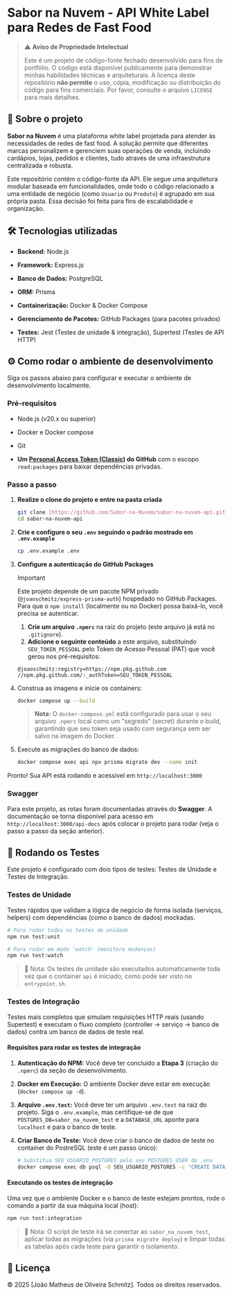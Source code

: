 # Sabor na Nuvem - API White Label para Redes de Fast Food

> ⚠️ **Aviso de Propriedade Intelectual**
>
> Este é um projeto de código-fonte fechado desenvolvido para fins de portfólio. O código está disponível publicamente para demonstrar minhas habilidades técnicas e arquiteturais. A licença deste repositório **não permite** o uso, cópia, modificação ou distribuição do código para fins comerciais. Por favor, consulte o arquivo `LICENSE` para mais detalhes.

## 📄 Sobre o projeto

**Sabor na Nuvem** é uma plataforma white label projetada para atender às necessidades de redes de fast food. A solução permite que diferentes marcas personalizem e gerenciem suas operações de venda, incluindo cardápios, lojas, pedidos e clientes, tudo através de uma infraestrutura centralizada e robusta.

Este repositório contém o código-fonte da API. Ele segue uma arquitetura modular baseada em funcionalidades, onde todo o código relacionado a uma entidade de negócio (como `Usuario` ou `Produto`) é agrupado em sua própria pasta. Essa decisão foi feita para fins de escalabilidade e organização.

## 🛠️ Tecnologias utilizadas

- **Backend:** Node.js

- **Framework:** Express.js

- **Banco de Dados:** PostgreSQL

- **ORM:** Prisma

- **Containerização:** Docker & Docker Compose

- **Gerenciamento de Pacotes:** GitHub Packages (para pacotes privados)

- **Testes:** Jest (Testes de unidade & integração), Supertest (Testes de API HTTP)

## ⚙️ Como rodar o ambiente de desenvolvimento

Siga os passos abaixo para configurar e executar o ambiente de desenvolvimento localmente.

### Pré-requisitos

- Node.js (v20.x ou superior)

- Docker e Docker compose

- Git

- **Um [Personal Access Token (Classic)](https://github.com/settings/tokens/new?scopes=read:packages) do GitHub** com o escopo `read:packages` para baixar dependências privadas.

### Passo a passo

1. **Realize o clone do projeto e entre na pasta criada**

   ```bash
   git clone [https://github.com/Sabor-na-Nuvem/sabor-na-nuvem-api.git](https://github.com/Sabor-na-Nuvem/sabor-na-nuvem-api.git)
   cd sabor-na-nuvem-api
   ```

2. **Crie e configure o seu `.env` seguindo o padrão mostrado em `.env.example`**

   ```bash
   cp .env.example .env
   ```

3. **Configure a autenticação do GitHub Packages**

   > [!IMPORTANT]
   > Este projeto depende de um pacote NPM privado (`@joaoschmitz/express-prisma-auth`) hospedado no GitHub Packages. Para que o `npm install` (localmente ou no Docker) possa baixá-lo, você precisa se autenticar.

   1.  **Crie um arquivo `.npmrc`** na raiz do projeto (este arquivo já está no `.gitignore`).
   2.  **Adicione o seguinte conteúdo** a este arquivo, substituindo `SEU_TOKEN_PESSOAL` pelo Token de Acesso Pessoal (PAT) que você gerou nos pré-requisitos:

   ```.npmrc
   @joaoschmitz:registry=https://npm.pkg.github.com
   //npm.pkg.github.com/:_authToken=SEU_TOKEN_PESSOAL
   ```

4. Construa as imagens e inicie os containers:

   ```bash
   docker compose up --build
   ```
   > **Nota:** O `docker-compose.yml` está configurado para usar o seu arquivo `.npmrc` local como um "segredo" (secret) durante o build, garantindo que seu token seja usado com segurança sem ser salvo na imagem do Docker.

5. Execute as migrações do banco de dados:

   ```bash
   docker compose exec api npx prisma migrate dev --name init
   ```

Pronto! Sua API está rodando e acessível em `http://localhost:3000`

### Swagger

Para este projeto, as rotas foram documentadas através do **Swagger**. A documentação se torna disponível para acesso em `http://localhost:3000/api-docs` após colocar o projeto para rodar (veja o passo a passo da seção anterior).

## 🧪 Rodando os Testes

Este projeto é configurado com dois tipos de testes: Testes de Unidade e Testes de Integração.

### Testes de Unidade

Testes rápidos que validam a lógica de negócio de forma isolada (serviços, helpers) com dependências (como o banco de dados) mockadas.

```bash
# Para rodar todos os testes de unidade
npm run test:unit

# Para rodar em modo 'watch' (monitora mudanças)
npm run test:watch
```

> 📝 Nota: Os testes de unidade são executados automaticamente toda vez que o container `api` é iniciado, como pode ser visto no `entrypoint.sh`.

### Testes de Integração

Testes mais completos que simulam requisições HTTP reais (usando Supertest) e executam o fluxo completo (controller -> serviço -> banco de dados) contra um banco de dados de teste real.

#### Requisitos para rodar os testes de integração

1.  **Autenticação do NPM:** Você deve ter concluído a **Etapa 3** (criação do `.npmrc`) da seção de desenvolvimento.
2.  **Docker em Execução:** O ambiente Docker deve estar em execução (`docker compose up -d`).
3.  **Arquivo `.env.test`:** Você deve ter um arquivo `.env.test` na raiz do projeto. Siga o `.env.example`, mas certifique-se de que `POSTGRES_DB=sabor_na_nuvem_test` e a `DATABASE_URL` aponte para `localhost` e para o banco de teste.
4.  **Criar Banco de Teste:** Você deve criar o banco de dados de teste no container do PostreSQL (este é um passo único):

    ```bash
    # Substitua SEU_USUARIO_POSTGRES pelo seu POSTGRES_USER do .env
    docker compose exec db psql -U SEU_USUARIO_POSTGRES -c "CREATE DATABASE sabor_na_nuvem_test;"
    ```

#### Executando os testes de integração

Uma vez que o ambiente Docker e o banco de teste estejam prontos, rode o comando a partir da sua máquina local (host):

```bash
npm run test:integration
```

> 📝 Nota: O script de teste irá se conectar ao `sabor_na_nuvem_test`, aplicar todas as migrações (via `prisma migrate deploy`) e limpar todas as tabelas após cada teste para garantir o isolamento.

## 📄 Licença

© 2025 [João Matheus de Oliveira Schmitz]. Todos os direitos reservados.
